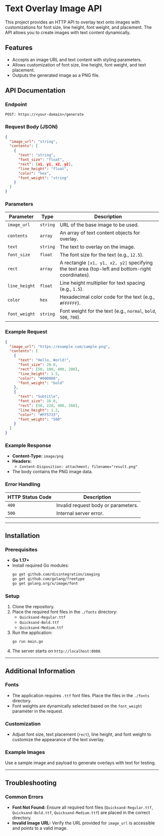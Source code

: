 # Text Overlay Image API

This project provides an HTTP API to overlay text onto images with customizations for font size, line height, font weight, and placement. The API allows you to create images with text content dynamically.

## Features
- Accepts an image URL and text content with styling parameters.
- Allows customization of font size, line height, font weight, and text placement.
- Outputs the generated image as a PNG file.

## API Documentation

### Endpoint
`POST: https://<your-domain>/generate`

### Request Body (JSON)
```json
{
  "image_url": "string",
  "contents": [
    {
      "text": "string",
      "font_size": "float",
      "rect": [x1, y1, x2, y2],
      "line_height": "float",
      "color": "hex",
      "font_weight": "string"
    }
  ]
}
```

### Parameters
| Parameter     | Type     | Description                                                                                     |
|---------------|----------|-------------------------------------------------------------------------------------------------|
| `image_url`   | `string` | URL of the base image to be used.                                                              |
| `contents`    | `array`  | An array of text content objects for overlay.                                                  |
| `text`        | `string` | The text to overlay on the image.                                                              |
| `font_size`   | `float`  | The font size for the text (e.g., `12.5`).                                                     |
| `rect`        | `array`  | A rectangle `[x1, y1, x2, y2]` specifying the text area (top-left and bottom-right coordinates).|
| `line_height` | `float`  | Line height multiplier for text spacing (e.g., `1.5`).                                         |
| `color`       | `hex`    | Hexadecimal color code for the text (e.g., `#FFFFFF`).                                         |
| `font_weight` | `string` | Font weight for the text (e.g., `normal`, `bold`, `500`, `700`).                               |

### Example Request
```json
{
  "image_url": "https://example.com/sample.png",
  "contents": [
    {
      "text": "Hello, World!",
      "font_size": 20.0,
      "rect": [50, 100, 400, 200],
      "line_height": 1.5,
      "color": "#000000",
      "font_weight": "bold"
    },
    {
      "text": "Subtitle",
      "font_size": 16.0,
      "rect": [50, 220, 400, 260],
      "line_height": 1.2,
      "color": "#FF5733",
      "font_weight": "500"
    }
  ]
}
```

### Example Response
- **Content-Type:** `image/png`
- **Headers:**
  - `Content-Disposition: attachment; filename="result.png"`
- The body contains the PNG image data.

### Error Handling
| HTTP Status Code | Description                          |
|------------------|--------------------------------------|
| `400`            | Invalid request body or parameters. |
| `500`            | Internal server error.              |

---

## Installation

### Prerequisites
- **Go 1.17+**
- Install required Go modules:
  ```bash
  go get github.com/disintegration/imaging
  go get github.com/golang/freetype
  go get golang.org/x/image/font
  ```

### Setup
1. Clone the repository.
2. Place the required font files in the `./fonts` directory:
   - `Quicksand-Regular.ttf`
   - `Quicksand-Bold.ttf`
   - `Quicksand-Medium.ttf`
3. Run the application:
   ```bash
   go run main.go
   ```
4. The server starts on `http://localhost:8080`.

---

## Additional Information

### Fonts
- The application requires `.ttf` font files. Place the files in the `./fonts` directory.
- Font weights are dynamically selected based on the `font_weight` parameter in the request.

### Customization
- Adjust font size, text placement (`rect`), line height, and font weight to customize the appearance of the text overlay.

### Example Images
Use a sample image and payload to generate overlays with text for testing.

---

## Troubleshooting

### Common Errors
- **Font Not Found:** Ensure all required font files (`Quicksand-Regular.ttf`, `Quicksand-Bold.ttf`, `Quicksand-Medium.ttf`) are placed in the correct directory.
- **Invalid Image URL:** Verify the URL provided for `image_url` is accessible and points to a valid image.